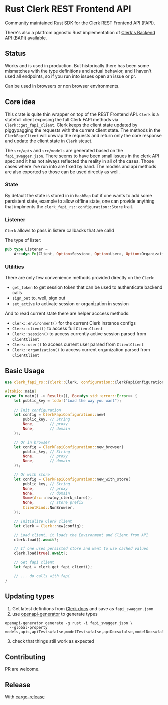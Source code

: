 # Rust Clerk REST Frontend API

Community maintained Rust SDK for the Clerk REST Frontend API (FAPI).

There's also a platfrom agnostic Rust implementation of
[Clerk's Backend API (BAPI)](https://github.com/DarrenBaldwin07/clerk-rs)
available.

## Status

Works and is used in production. But historically there has been some mismatches
with the type definitions and actual behavior, and I haven't used all endpoints,
so if you run into issues open an issue or pr.

Can be used in browsers or non browser environments.

## Core idea

This crate is quite thin wrapper on top of the REST Frontend API. `Clerk` is a
statefull client exposing the full Clerk FAPI methods via
`Clerk::get_fapi_client`. Clerk keeps the client state updated by piggypagging
the requests with the current client state. The methods in the `ClerkFapiClient`
will unwrap the requests and return only the core response and update the client
state in `Clerk` stcuct.

The `src/apis` and `src/models` are generated based on the `fapi_swagger.json`.
There seems to have been small issues in the clerk API spec and it has not
always reflected the reality in all of the cases. Those cases where I've run
into are fixed by hand. The models and api methods are also exported so those
can be used directly as well.

### State

By default the state is stored in in `HashMap` but if one wants to add some
persistent state, example to allow offline state, one can provide anything that
implments the `clerk_fapi_rs::configuration::Store` trait.

### Listener

`Clerk` allows to pass in listere callbacks that are calld

The type of lister:

```rs
pub type Listener =
    Arc<dyn Fn(Client, Option<Session>, Option<User>, Option<Organization>) + Send + Sync>;
```

### Utilities

There are only few convenience methods provided directly on the `Clerk`:

- `get_token` to get session token that can be used to authenticate backend
  calls
- `sign_out` to, well, sign out
- `set_active` to activate session or organization in session

And to read current state there are helper acccess methods:

- `Clerk::environment()` for the current Clerk instance configs
- `Clerk::client()` to access full `ClientClient`
- `Clerk::session()` to access currently active session parsed from
  `ClientClient`
- `Clerk::user()` to access current user parsed from `ClientClient`
- `Clerk::organization()` to access current organization parsed from
  `ClientClient`

## Basic Usage

```rust
use clerk_fapi_rs::{clerk::Clerk, configuration::ClerkFapiConfiguration};

#[tokio::main]
async fn main() -> Result<(), Box<dyn std::error::Error>> {
    let public_key = todo!("Load the way you want");

    // Init configuration
    let config = ClerkFapiConfiguration::new(
        public_key, // String
        None,       // proxy
        None,       // domain
    )?;

    // Or in browser
    let config = ClerkFapiConfiguration::new_browser(
        public_key, // String
        None,       // proxy
        None,       // domain
    )?;

    // Or with store
    let config = ClerkFapiConfiguration::new_with_store(
        public_key, // String
        None,       // proxy
        None,       // domain
        Some(Arc::new(my_clerk_store)),
        None,       // store_prefix
        ClientKind::NonBrowser,
    )?;

    // Initialize Clerk client
    let clerk = Clerk::new(config);

    // Load client, it loads the Environment and Client from API
    clerk.load().await?;

    // If one uses persisted store and want to use cached values
    clerk.load(true).await?;

    // Get fapi client
    let fapi = clerk.get_fapi_client();

    // ... do calls with fapi
}
```

## Updating types

1. Get latest defintions from
   [Clerk docs](https://clerk.com/docs/reference/frontend-api) and save as
   `fapi_swagger.json`
2. use [openapi-generator](https://openapi-generator.tech/) to generate types

```
openapi-generator generate -g rust -i fapi_swagger.json \
  --global-property models,apis,apiTests=false,modelTests=false,apiDocs=false,modelDocs=false
```

3. check that things still work as expected

## Contributing

PR are welcome.

## Release

With [cargo-release](https://crates.io/crates/cargo-release)
